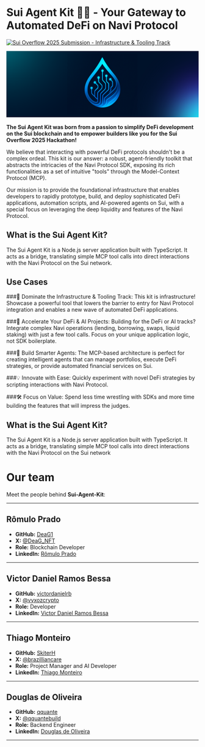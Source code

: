 # Sui Agent Kit 🤖🌊 - Your Gateway to Automated DeFi on Navi Protocol

[![Sui Overflow 2025 Submission - Infrastructure & Tooling Track](https://img.shields.io/badge/Sui_Overflow_2025-Infra_&_Tooling-blue?style=for-the-badge)](https://overflowportal.sui.io/)

<img src="/public/banner.png" />

**The Sui Agent Kit was born from a passion to simplify DeFi development on the Sui blockchain and to empower builders like you for the Sui Overflow 2025 Hackathon!**

We believe that interacting with powerful DeFi protocols shouldn't be a complex ordeal. This kit is our answer: a robust, agent-friendly toolkit that abstracts the intricacies of the Navi Protocol SDK, exposing its rich functionalities as a set of intuitive "tools" through the Model-Context Protocol (MCP).

Our mission is to provide the foundational infrastructure that enables developers to rapidly prototype, build, and deploy sophisticated DeFi applications, automation scripts, and AI-powered agents on Sui, with a special focus on leveraging the deep liquidity and features of the Navi Protocol.
## What is the Sui Agent Kit?

The Sui Agent Kit is a Node.js server application built with TypeScript. It acts as a bridge, translating simple MCP tool calls into direct interactions with the Navi Protocol on the Sui network.

## Use Cases 

 ###🌟 Dominate the Infrastructure & Tooling Track: This kit is infrastructure! Showcase a powerful tool that lowers the barrier to entry for Navi Protocol integration and enables a new wave of automated DeFi applications.

 ###🚀 Accelerate Your DeFi & AI Projects: Building for the DeFi or AI tracks? Integrate complex Navi operations (lending, borrowing, swaps, liquid staking) with just a few tool calls. Focus on your unique application logic, not SDK boilerplate.

###🤖 Build Smarter Agents: The MCP-based architecture is perfect for creating intelligent agents that can manage portfolios, execute DeFi strategies, or provide automated financial services on Sui.

###💡 Innovate with Ease: Quickly experiment with novel DeFi strategies by scripting interactions with Navi Protocol.

###🛠️ Focus on Value: Spend less time wrestling with SDKs and more time building the features that will impress the judges.

## What is the Sui Agent Kit?
The Sui Agent Kit is a Node.js server application built with TypeScript. It acts as a bridge, translating simple MCP tool calls into direct interactions with the Navi Protocol on the Sui network

# Our team

Meet the people behind **Sui-Agent-Kit**:

---

## Rômulo Prado
- **GitHub:** [DeaG1](https://github.com/DeaG1)
- **X:** [@DeaG_NFT](https://x.com/DeaG_NFT)
- **Role:** Blockchain Developer
- **LinkedIn:** [Rômulo Prado](https://www.linkedin.com/in/rômulo-prado-27017b1bb/)

---

## Victor Daniel Ramos Bessa
- **GitHub:** [victordanielrb](https://github.com/victordanielrb)
- **X:** [@vyxozcrypto](https://x.com/vyxozcrypto)
- **Role:** Developer
- **LinkedIn:** [Victor Daniel Ramos Bessa](https://www.linkedin.com/public-profile/settings)

---

## Thiago Monteiro
- **GitHub:** [SkiterH](https://github.com/SkiterH)
- **X:** [@brazilliancare](https://x.com/brazilliancare)
- **Role:** Project Manager and AI Developer
- **LinkedIn:** [Thiago Monteiro](https://www.linkedin.com/in/brazilliancare/)

---

## Douglas de Oliveira
- **GitHub:** [qquante](https://github.com/qquante)
- **X:** [@qquantebuild](https://x.com/qquantebuild)
- **Role:** Backend Engineer
- **LinkedIn:** [Douglas de Oliveira](https://www.linkedin.com/in/douglas-silva-data-analyst/)

---

